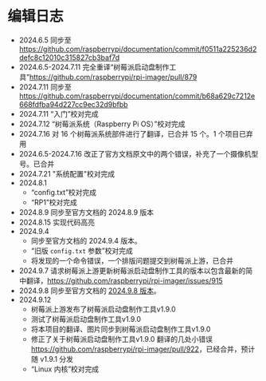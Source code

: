 # 编辑日志

- 2024.6.5 同步至 <https://github.com/raspberrypi/documentation/commit/f0511a225236d2defc8c12010c315827cb3baf7d>
- 2024.6.5-2024.7.11 完全重译“树莓派启动盘制作工具”<https://github.com/raspberrypi/rpi-imager/pull/879>
- 2024.7.11 同步至 <https://github.com/raspberrypi/documentation/commit/b68a629c7212e668fdfba94d227cc9ec32d9bfbb>
- 2024.7.11 “入门”校对完成
- 2024.7.12 “树莓派系统（Raspberry Pi OS）”校对完成
- 2024.7.16 对 16 个树莓派系统部件进行了翻译，已合并 15 个。1 个项目已弃用
- 2024.6.5-2024.7.16 改正了官方文档原文中的两个错误，补充了一个摄像机型号。已合并
- 2024.7.21 "系统配置"校对完成
- 2024.8.1 
  - “config.txt”校对完成
  - “RP1”校对完成
- 2024.8.9 同步至官方文档的 2024.8.9 版本
- 2024.8.15 实现代码高亮
- 2024.9.4 
  - 同步至官方文档的 2024.9.4 版本。
  - “旧版 `config.txt` 参数”校对完成
  - 将发现的一个命令错误，一个排版问题提交到树莓派上游，已合并
- 2024.9.7 请求树莓派上游更新树莓派启动盘制作工具的版本以包含最新的简中翻译，<https://github.com/raspberrypi/rpi-imager/issues/915>
- 2024.9.8 同步至官方文档的 [2024.9.8 版本](https://github.com/raspberrypi/documentation/commit/1b7709fea907aed7af8950f936ccfd1b82a29edd)。
- 2024.9.12
  - 树莓派上游发布了树莓派启动盘制作工具v1.9.0
  - 测试了树莓派启动盘制作工具v1.9.0
  - 将本项目的翻译、图片同步到树莓派启动盘制作工具v1.9.0
  - 修正了关于树莓派启动盘制作工具v1.9.0 翻译的几处小错误 <https://github.com/raspberrypi/rpi-imager/pull/922>，已经合并，预计随 v1.9.1 分发
  - “Linux 内核”校对完成 


